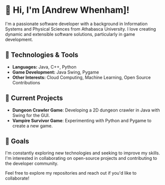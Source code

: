 # 👋 Hi, I'm [Andrew Whenham]!

I'm a passionate software developer with a background in Information Systems and Physical Sciences from Athabasca University. I love creating dynamic and extensible software solutions, particularly in game development.

## 🔧 Technologies & Tools
- **Languages:** Java, C++, Python
- **Game Development:** Java Swing, Pygame
- **Other Interests:** Cloud Computing, Machine Learning, Open Source Contributions

## 🌱 Current Projects
- **Dungeon Crawler Game**: Developing a 2D dungeon crawler in Java with Swing for the GUI.
- **Vampire Survivor Game**: Experimenting with Python and Pygame to create a new game.

## 🚀 Goals
I'm constantly exploring new technologies and seeking to improve my skills. I'm interested in collaborating on open-source projects and contributing to the developer community.

Feel free to explore my repositories and reach out if you'd like to collaborate!
